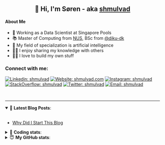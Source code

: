 <h2 align="center">
	👋 Hi, I'm Søren - aka <a href="https://shmulvad.com">shmulvad</a>
</h2>

#### About Me
- 🤖 Working as a Data Scientist at Singapore Pools
- 📚 Master of Computing from [NUS], BSc from [@diku-dk]
- 🧠 My field of specialization is artificial intelligence
- 👨‍🏫 I enjoy sharing my knowledge with others
- 👨‍💻 I love to build my own stuff

### Connect with me:

[![Linkedin: shmulvad](https://img.shields.io/badge/shmulvad-blue?style=flat&logo=Linkedin&logoColor=white)][linkedin]
[![Website: shmulvad.com](https://img.shields.io/badge/shmulvad.com-47CCCC?&style=flat&logo=Google-Chrome&logoColor=white)][website]
[![Instagram: shmulvad](https://img.shields.io/badge/-@shmulvad-purple?style=flat&logo=Instagram&logoColor=white)][instagram]
[![StackOverflow: shmulvad](https://img.shields.io/badge/shmulvad-FE7A16?style=flat&logo=stack-overflow&logoColor=white)][stackOverflow]
[![Twitter: shmulvad](https://img.shields.io/badge/@shmulvad-1ca0f1?style=flat&logo=twitter&logoColor=white)][twitter]
[![Email: shmulvad](https://img.shields.io/badge/shmulvad-D14836?style=flat&logo=gmail&logoColor=white)][mail]

<br />

---

<details open>
 <summary>📕 <b>Latest Blog Posts</b>: </summary>

<br>

<!-- BLOG-POST-LIST:START -->
- [Why Did I Start This Blog](https://shmulvad.com/blog/why-did-start-this-blog)
<!-- BLOG-POST-LIST:END -->

</details>

<!-- --- -->

<details>
 <summary>🤖 <b>Coding stats</b>: </summary>

<br>

NOTE: Doesn't track coding at work or work done in environments such as Jupyter Notebooks.

<!--START_SECTION:waka-->
**I'm a Night 🦉** 

```text
🌞 Morning    101 commits    ██░░░░░░░░░░░░░░░░░░░░░░░   9.95% 
🌆 Daytime    371 commits    █████████░░░░░░░░░░░░░░░░   36.55% 
🌃 Evening    366 commits    █████████░░░░░░░░░░░░░░░░   36.06% 
🌙 Night      177 commits    ████░░░░░░░░░░░░░░░░░░░░░   17.44%

```


📊 **This Week I Spent My Time On** 

```text
💬 Programming Languages: 
Python                   5 hrs 26 mins       ███████████████░░░░░░░░░░   61.52% 
HTML                     2 hrs               █████░░░░░░░░░░░░░░░░░░░░   22.63% 
Other                    1 hr 1 min          ███░░░░░░░░░░░░░░░░░░░░░░   11.65% 
CSS                      21 mins             █░░░░░░░░░░░░░░░░░░░░░░░░   4.01% 
TeX                      0 secs              ░░░░░░░░░░░░░░░░░░░░░░░░░   0.18%

🔥 Editors: 
VS Code                  7 hrs 38 mins       █████████████████████░░░░   86.37% 
Zsh                      1 hr 1 min          ███░░░░░░░░░░░░░░░░░░░░░░   11.65% 
Sublime Text             10 mins             ░░░░░░░░░░░░░░░░░░░░░░░░░   1.98%

🐱‍💻 Projects: 
overvaagning-admin       4 hrs               ███████████░░░░░░░░░░░░░░   45.35% 
overvaagning-sender      2 hrs 36 mins       ███████░░░░░░░░░░░░░░░░░░   29.44% 
Unknown Project          1 hr 29 mins        ████░░░░░░░░░░░░░░░░░░░░░   16.91% 
Terminal                 38 mins             █░░░░░░░░░░░░░░░░░░░░░░░░   7.19% 
company-scrapers         5 mins              ░░░░░░░░░░░░░░░░░░░░░░░░░   1.12%

```


 Last Updated on 09/02/2022 18:46:18 UTC
<!--END_SECTION:waka-->

</details>

<!-- --- -->

<details>
 <summary>😇 <b>My GitHub stats</b>: </summary>

<br>

<img align="left" alt="shmulvad's Github Stats" src="https://github-readme-stats.vercel.app/api?username=shmulvad&show_icons=true&hide_border=true" />

</details>



[website]: https://shmulvad.com
[twitter]: https://twitter.com/shmulvad
[linkedin]: https://linkedin.com/in/shmulvad
[instagram]: https://instagram.com/shmulvad
[stackOverflow]: https://stackoverflow.com/users/9248793/shmulvad
[mail]: mailto:shmulvad@gmail.com
[@diku-dk]: https://github.com/diku-dk
[github]: https://github.com/shmulvad
[NUS]: https://www.nus.edu.sg